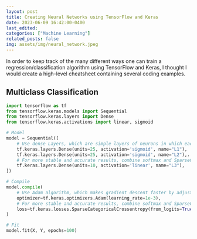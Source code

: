 ```yaml
---
layout: post
title: Creating Neural Networks using TensorFlow and Keras 
date: 2023-06-09 16:42:00-0400
last_edited:
categories: ["Machine Learning"]
related_posts: false
img: assets/img/neural_network.jpeg
---
```


In order to keep track of the many different ways one can train a regression/classification algorithm using TensorFlow and Keras, I thought I would create a high-level cheatsheet containing several coding examples.

## Multiclass Classification 

```python
import tensorflow as tf
from tensorflow.keras.models import Sequential
from tensorflow.keras.layers import Dense
from tensorflow.keras.activations import linear, sigmoid

# Model
model = Sequential([
    # Use dense Layers, which are simple layers of neurons in which each neuron receives input from all the neurons of the previous layer.
    tf.keras.layers.Dense(units=25, activation='sigmoid', name="L1"),
    tf.keras.layers.Dense(units=25, activation='sigmoid', name="L2"),.
    # For more stable and accurate results, combine softmax and SparseCategoricalCrossentropy loss function
    tf.keras.layers.Dense(units=10, activation='linear', name="L3"),
])

# Compile
model.compile(
    # Use Adam algorithm, which makes gradient descent faster by adjusting the learning rate automatically
    optimizer=tf.keras.optimizers.Adam(learning_rate=1e-3),
    # For more stable and accurate results, combine softmax and SparseCategoricalCrossentropy loss function
    loss=tf.keras.losses.SparseCategoricalCrossentropy(from_logits=True) 
)

# Fit
model.fit(X, Y, epochs=100)
```

